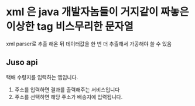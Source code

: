 # xml 은 java 개발자놈들이 거지같이 짜놓은 이상한 tag 비스무리한 문자열

xml parser로 추출 해온 뒤 데이터값을 한 번 더 추출해서 가공해야 쓸 수 있음

## Juso api

택배 수령지를 입력하는 앱입니다.

1. 주소를 입력하면 결과를 출력해주는 서비스입니다
2. 주소를 선택하면 해당 주소가 배송지에 입력됩니다.
